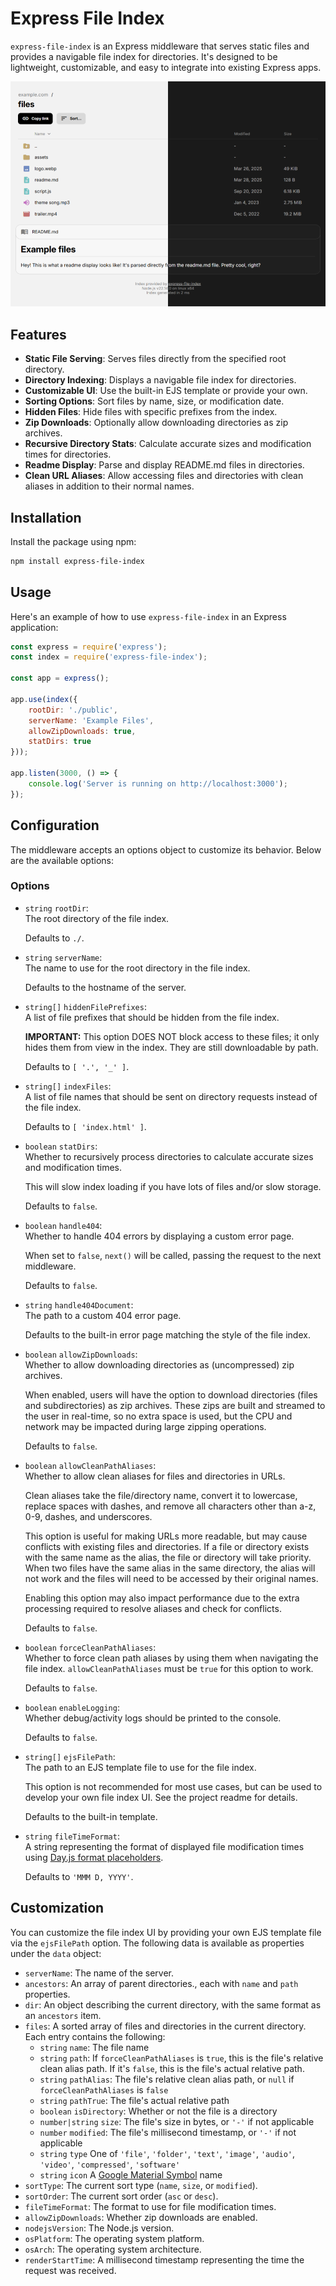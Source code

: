# Express File Index

`express-file-index` is an Express middleware that serves static files and provides a navigable file index for directories. It's designed to be lightweight, customizable, and easy to integrate into existing Express apps.

![Screenshot of both themes](./promo.png)

## Features

- **Static File Serving**: Serves files directly from the specified root directory.
- **Directory Indexing**: Displays a navigable file index for directories.
- **Customizable UI**: Use the built-in EJS template or provide your own.
- **Sorting Options**: Sort files by name, size, or modification date.
- **Hidden Files**: Hide files with specific prefixes from the index.
- **Zip Downloads**: Optionally allow downloading directories as zip archives.
- **Recursive Directory Stats**: Calculate accurate sizes and modification times for directories.
- **Readme Display**: Parse and display README.md files in directories.
- **Clean URL Aliases**: Allow accessing files and directories with clean aliases in addition to their normal names.

## Installation

Install the package using npm:

```bash
npm install express-file-index
```

## Usage

Here's an example of how to use `express-file-index` in an Express application:

```javascript
const express = require('express');
const index = require('express-file-index');

const app = express();

app.use(index({
    rootDir: './public',
    serverName: 'Example Files',
    allowZipDownloads: true,
    statDirs: true
}));

app.listen(3000, () => {
    console.log('Server is running on http://localhost:3000');
});
```

## Configuration

The middleware accepts an options object to customize its behavior. Below are the available options:

### Options

- `string` `rootDir`:  
  The root directory of the file index.

  Defaults to `./`.

- `string` `serverName`:  
  The name to use for the root directory in the file index.

  Defaults to the hostname of the server.

- `string[]` `hiddenFilePrefixes`:  
  A list of file prefixes that should be hidden from the file index.

  **IMPORTANT:** This option DOES NOT block access to these files; it only hides them from view in the index. They are still downloadable by path.

  Defaults to `[ '.', '_' ]`.

- `string[]` `indexFiles`:  
  A list of file names that should be sent on directory requests instead of the file index.

  Defaults to `[ 'index.html' ]`.

- `boolean` `statDirs`:  
  Whether to recursively process directories to calculate accurate sizes and modification times.

  This will slow index loading if you have lots of files and/or slow storage.

  Defaults to `false`.

- `boolean` `handle404`:  
  Whether to handle 404 errors by displaying a custom error page.

  When set to `false`, `next()` will be called, passing the request to the next middleware.

  Defaults to `false`.

- `string` `handle404Document`:  
  The path to a custom 404 error page.

  Defaults to the built-in error page matching the style of the file index.

- `boolean` `allowZipDownloads`:  
  Whether to allow downloading directories as (uncompressed) zip archives.

  When enabled, users will have the option to download directories (files and subdirectories) as zip archives. These zips are built and streamed to the user in real-time, so no extra space is used, but the CPU and network may be impacted during large zipping operations.

  Defaults to `false`.

- `boolean` `allowCleanPathAliases`:  
  Whether to allow clean aliases for files and directories in URLs.

  Clean aliases take the file/directory name, convert it to lowercase, replace spaces with dashes, and remove all characters other than a-z, 0-9, dashes, and underscores.

  This option is useful for making URLs more readable, but may cause conflicts with existing files and directories. If a file or directory exists with the same name as the alias, the file or directory will take priority. When two files have the same alias in the same directory, the alias will not work and the files will need to be accessed by their original names.

  Enabling this option may also impact performance due to the extra processing required to resolve aliases and check for conflicts.

  Defaults to `false`.

- `boolean` `forceCleanPathAliases`:  
  Whether to force clean path aliases by using them when navigating the file index.  `allowCleanPathAliases` must be `true` for this option to work.

  Defaults to `false`.

- `boolean` `enableLogging`:  
  Whether debug/activity logs should be printed to the console.

  Defaults to `false`.

- `string[]` `ejsFilePath`:  
  The path to an EJS template file to use for the file index. 

  This option is not recommended for most use cases, but can be used to develop your own file index UI. See the project readme for details.

  Defaults to the built-in template.

- `string` `fileTimeFormat`:  
  A string representing the format of displayed file modification times using [Day.js format placeholders](https://day.js.org/docs/en/display/format).

  Defaults to `'MMM D, YYYY'`.

## Customization

You can customize the file index UI by providing your own EJS template file via the `ejsFilePath` option. The following data is available as properties under the `data` object:

- `serverName`: The name of the server.
- `ancestors`: An array of parent directories., each with `name` and `path` properties.
- `dir`: An object describing the current directory, with the same format as an `ancestors` item.
- `files`: A sorted array of files and directories in the current directory. Each entry contains the following:
  - `string` `name`: The file name
  - `string` `path`: If `forceCleanPathAliases` is `true`, this is the file's relative clean alias path. If it's `false`, this is the file's actual relative path.
  - `string` `pathAlias`: The file's relative clean alias path, or `null` if `forceCleanPathAliases` is `false`
  - `string` `pathTrue`: The file's actual relative path
  - `boolean` `isDirectory`: Whether or not the file is a directory
  - `number|string` `size`: The file's size in bytes, or `'-'` if not applicable
  - `number` `modified`: The file's millisecond timestamp, or `'-'` if not applicable
  - `string` `type` One of `'file'`, `'folder'`, `'text'`, `'image'`, `'audio'`, `'video'`, `'compressed'`, `'software'`
  - `string` `icon` A [Google Material Symbol](https://fonts.google.com/icons) name
- `sortType`: The current sort type (`name`, `size`, or `modified`).
- `sortOrder`: The current sort order (`asc` or `desc`).
- `fileTimeFormat`: The format to use for file modification times.
- `allowZipDownloads`: Whether zip downloads are enabled.
- `nodejsVersion`: The Node.js version.
- `osPlatform`: The operating system platform.
- `osArch`: The operating system architecture.
- `renderStartTime`: A millisecond timestamp representing the time the request was received.